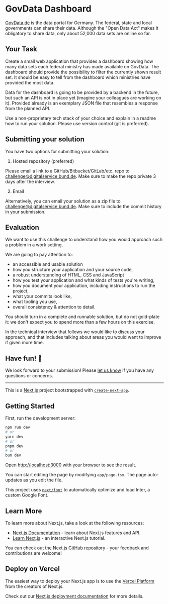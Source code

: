 # GovData Dashboard

[GovData.de](https://www.govdata.de/) is the data portal for Germany. The federal, state and local governments can share their data. Although the "Open Data Act" makes it obligatory to share data, only about 52,000 data sets are online so far.

## Your Task

Create a small web application that provides a dashboard showing how many data sets each federal ministry has made available on GovData. The dashboard should provide the possibility to filter the currently shown result set. It should be easy to tell from the dashboard which ministries have provided the most data.

Data for the dashboard is going to be provided by a backend in the future, but such an API is not in place yet (imagine your colleagues are working on it). Provided already is an exemplary JSON file that resembles a response from the planned API.

Use a non-proprietary tech stack of your choice and explain in a readme how to run your solution. Please use version control (git is preferred).

## Submitting your solution

You have two options for submitting your solution:

1. Hosted repository (preferred)

Please email a link to a GitHub/Bitbucket/GitLab/etc. repo to [challenge@digitalservice.bund.de](mailto:challenge@digitalservice.bund.de). Make sure to make the repo private 3 days after the interview.

2. Email

Alternatively, you can email your solution as a zip file to [challenge@digitalservice.bund.de](mailto:challenge@digitalservice.bund.de). Make sure to include the commit history in your submission.

## Evaluation

We want to use this challenge to understand how you would approach such a problem in a work setting.

We are going to pay attention to:

- an accessible and usable solution
- how you structure your application and your source code,
- a robust understanding of HTML, CSS and JavaScript
- how you test your application and what kinds of tests you're writing,
- how you document your application, including instructions to run the project,
- what your commits look like,
- what tooling you use,
- overall consistency & attention to detail.

You should turn in a complete and runnable solution, but do not gold-plate it: we don't expect you to spend more than a few hours on this exercise.

In the technical interview that follows we would like to discuss your approach, and that includes talking about areas you would want to improve if given more time.

## Have fun! 🚀

We look forward to your submission! Please [let us know](mailto:challenge@digitalservice.bund.de) if you have any questions or concerns.

---

This is a [Next.js](https://nextjs.org/) project bootstrapped with [`create-next-app`](https://github.com/vercel/next.js/tree/canary/packages/create-next-app).

## Getting Started

First, run the development server:

```bash
npm run dev
# or
yarn dev
# or
pnpm dev
# or
bun dev
```

Open [http://localhost:3000](http://localhost:3000) with your browser to see the result.

You can start editing the page by modifying `app/page.tsx`. The page auto-updates as you edit the file.

This project uses [`next/font`](https://nextjs.org/docs/basic-features/font-optimization) to automatically optimize and load Inter, a custom Google Font.

## Learn More

To learn more about Next.js, take a look at the following resources:

- [Next.js Documentation](https://nextjs.org/docs) - learn about Next.js features and API.
- [Learn Next.js](https://nextjs.org/learn) - an interactive Next.js tutorial.

You can check out [the Next.js GitHub repository](https://github.com/vercel/next.js/) - your feedback and contributions are welcome!

## Deploy on Vercel

The easiest way to deploy your Next.js app is to use the [Vercel Platform](https://vercel.com/new?utm_medium=default-template&filter=next.js&utm_source=create-next-app&utm_campaign=create-next-app-readme) from the creators of Next.js.

Check out our [Next.js deployment documentation](https://nextjs.org/docs/deployment) for more details.
